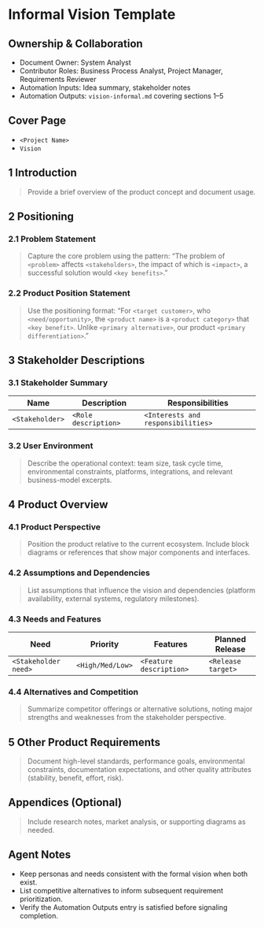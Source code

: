 # Informal Vision Template

## Ownership & Collaboration

- Document Owner: System Analyst
- Contributor Roles: Business Process Analyst, Project Manager, Requirements Reviewer
- Automation Inputs: Idea summary, stakeholder notes
- Automation Outputs: `vision-informal.md` covering sections 1–5

## Cover Page

- `<Project Name>`
- `Vision`

## 1 Introduction

> Provide a brief overview of the product concept and document usage.

## 2 Positioning

### 2.1 Problem Statement

> Capture the core problem using the pattern: “The problem of `<problem>` affects `<stakeholders>`, the impact of which is `<impact>`, a successful solution would `<key benefits>`.”

### 2.2 Product Position Statement

> Use the positioning format: “For `<target customer>`, who `<need/opportunity>`, the `<product name>` is a `<product category>` that `<key benefit>`. Unlike `<primary alternative>`, our product `<primary differentiation>`.”

## 3 Stakeholder Descriptions

### 3.1 Stakeholder Summary

| Name | Description | Responsibilities |
| --- | --- | --- |
| `<Stakeholder>` | `<Role description>` | `<Interests and responsibilities>` |

### 3.2 User Environment

> Describe the operational context: team size, task cycle time, environmental constraints, platforms, integrations, and relevant business-model excerpts.

## 4 Product Overview

### 4.1 Product Perspective

> Position the product relative to the current ecosystem. Include block diagrams or references that show major components and interfaces.

### 4.2 Assumptions and Dependencies

> List assumptions that influence the vision and dependencies (platform availability, external systems, regulatory milestones).

### 4.3 Needs and Features

| Need | Priority | Features | Planned Release |
| --- | --- | --- | --- |
| `<Stakeholder need>` | `<High/Med/Low>` | `<Feature description>` | `<Release target>` |

### 4.4 Alternatives and Competition

> Summarize competitor offerings or alternative solutions, noting major strengths and weaknesses from the stakeholder perspective.

## 5 Other Product Requirements

> Document high-level standards, performance goals, environmental constraints, documentation expectations, and other quality attributes (stability, benefit, effort, risk).

## Appendices (Optional)

> Include research notes, market analysis, or supporting diagrams as needed.

## Agent Notes

- Keep personas and needs consistent with the formal vision when both exist.
- List competitive alternatives to inform subsequent requirement prioritization.
- Verify the Automation Outputs entry is satisfied before signaling completion.
